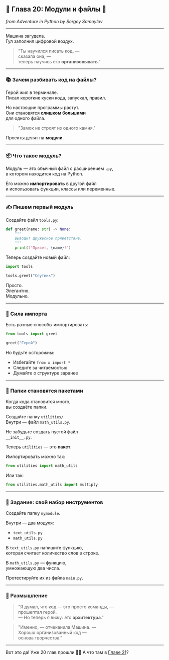 ## 🧱 Глава 20: Модули и файлы 📂  
*from Adventure in Python by Sergey Samoylov*

---

Машина загудела.  
Гул заполнил цифровой воздух.

> "Ты научился писать код, —  
> сказала она, —  
> теперь научись его **организовывать**."

---

### 📚 Зачем разбивать код на файлы?

Герой жил в терминале.  
Писал короткие куски кода, запускал, правил.

Но настоящие программы растут.  
Они становятся **слишком большими**  
для одного файла.

> "Замок не строят из одного камня."

Проекты делят на **модули**.

---

### 📦 Что такое модуль?

Модуль — это обычный файл с расширением `.py`,  
в котором находится код на Python.

Его можно **импортировать** в другой файл  
и использовать функции, классы или переменные.

---

### ✍️ Пишем первый модуль

Создайте файл `tools.py`:

```python
def greet(name: str) -> None:
    """
    Выводит дружеское приветствие.
    """
    print(f"Привет, {name}!")
```

Теперь создайте новый файл:

```python
import tools

tools.greet("Спутник")
```

Просто.  
Элегантно.  
Модульно.

---

### 🧭 Сила импорта

Есть разные способы импортировать:

```python
from tools import greet

greet("Герой")
```

Но будьте осторожны:

- Избегайте `from x import *`
- Следите за читаемостью
- Думайте о структуре заранее

---

### 📁 Папки становятся пакетами

Когда кода становится много,  
вы создаёте папки.

Создайте папку `utilities/`  
Внутри — файл `math_utils.py`.

Не забудьте создать пустой файл  
`__init__.py`.

Теперь `utilities` — это **пакет**.

Импортировать можно так:

```python
from utilities import math_utils
```

Или так:

```python
from utilities.math_utils import multiply
```

---

### 🧠 Задание: свой набор инструментов

Создайте папку `mymodule`.

Внутри — два модуля:

- `text_utils.py`
- `math_utils.py`

В `text_utils.py` напишите функцию,  
которая считает количество слов в строке.

В `math_utils.py` — функцию,  
умножающую два числа.

Протестируйте их из файла `main.py`.

---

### 🧠 Размышление

> "Я думал, что код — это просто команды, —  
> прошептал герой.  
> — Но теперь я вижу: это **архитектура**."

> "Именно, — отчеканила Машина. —  
> Хорошо организованный код —  
> основа творчества."

---

Вот это да! Уже 20 глав прошли 🚶‍♂️
А что там в [Главе 21](Chapter_21.md)?
